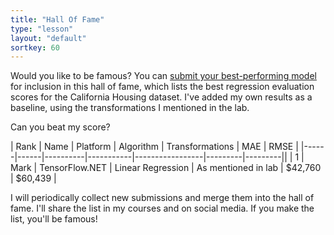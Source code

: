 ```yaml
---
title: "Hall Of Fame"
type: "lesson"
layout: "default"
sortkey: 60
---
```


Would you like to be famous? You can [submit your best-performing model](mailto:mark@mdfteurope.com) for inclusion in this hall of fame, which lists the best regression evaluation scores for the California Housing dataset. I've added my own results as a baseline, using the transformations I mentioned in the lab. 

Can you beat my score?

| Rank | Name | Platform | Algorithm | Transformations |   MAE   |  RMSE   |
|------|------|----------|-----------|-----------------|---------|---------||
|  1   | Mark | TensorFlow.NET | Linear Regression | As mentioned in lab | $42,760 | $60,439 |

I will periodically collect new submissions and merge them into the hall of fame. I'll share the list in my courses and on social media. If you make the list, you'll be famous!